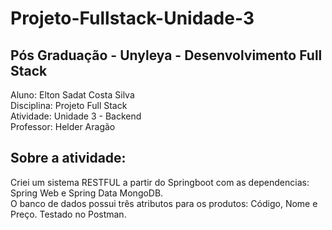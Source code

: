 # Projeto-Fullstack-Unidade-3

## Pós Graduação - Unyleya - Desenvolvimento Full Stack
Aluno: Elton Sadat Costa Silva<br>
Disciplina: Projeto Full Stack<br>
Atividade: Unidade 3 - Backend<br>
Professor: Helder Aragão

## Sobre a atividade:
Criei um sistema RESTFUL a partir do Springboot com as dependencias: Spring Web e Spring Data MongoDB.<br>
O banco de dados possui três atributos para os produtos: Código, Nome e Preço. Testado no Postman.
